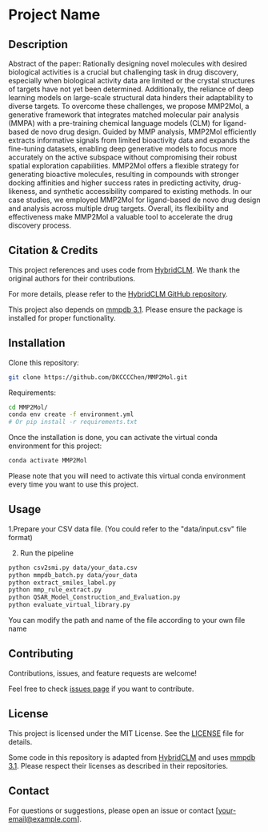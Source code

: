 # Project Name

## Description



Abstract of the paper: Rationally designing novel molecules with desired biological activities is a crucial but challenging task in drug discovery, especially when biological activity data are limited or the crystal structures of targets have not yet been determined. Additionally, the reliance of deep learning models on large-scale structural data hinders their adaptability to diverse targets. To overcome these challenges, we propose MMP2Mol, a generative framework that integrates matched molecular pair analysis (MMPA) with a pre-training chemical language models (CLM) for ligand-based de novo drug design. Guided by MMP analysis, MMP2Mol efficiently extracts informative signals from limited bioactivity data and expands the fine-tuning datasets, enabling deep generative models to focus more accurately on the active subspace without compromising their robust spatial exploration capabilities. MMP2Mol offers a flexible strategy for generating bioactive molecules, resulting in compounds with stronger docking affinities and higher success rates in predicting activity, drug-likeness, and synthetic accessibility compared to existing methods. In our case studies, we employed MMP2Mol for ligand-based de novo drug design and analysis across multiple drug targets. Overall, its flexibility and effectiveness make MMP2Mol a valuable tool to accelerate the drug discovery process.

## Citation & Credits

This project references and uses code from [HybridCLM](https://github.com/michael1788/hybridCLMs). We thank the original authors for their contributions.

For more details, please refer to the [HybridCLM GitHub repository](https://github.com/michael1788/hybridCLMs).

This project also depends on [mmpdb 3.1](https://github.com/rdkit/mmpdb). Please ensure the package is installed for proper functionality.

## Installation

Clone this repository:

```bash
git clone https://github.com/DKCCCChen/MMP2Mol.git
```

Requirements:

```bash
cd MMP2Mol/
conda env create -f environment.yml
# Or pip install -r requirements.txt

```
Once the installation is done, you can activate the virtual conda environment for this project:

```bash
conda activate MMP2Mol
```
Please note that you will need to activate this virtual conda environment every time you want to use this project.

## Usage

1.Prepare your CSV data file. (You could refer to the "data/input.csv" file format)

2. Run the pipeline

```bash
python csv2smi.py data/your_data.csv
python mmpdb_batch.py data/your_data
python extract_smiles_label.py
python mmp_rule_extract.py
python QSAR_Model_Construction_and_Evaluation.py
python evaluate_virtual_library.py
```
You can modify the path and name of the file according to your own file name



## Contributing

Contributions, issues, and feature requests are welcome!

Feel free to check [issues page](https://github.com/your-username/your-repo-name/issues) if you want to contribute.

## License

This project is licensed under the MIT License. See the [LICENSE](LICENSE) file for details.

Some code in this repository is adapted from [HybridCLM](https://github.com/HybridCLM/HybridCLM) and uses [mmpdb 3.1](https://github.com/mmpdb/mmpdb). Please respect their licenses as described in their repositories.

## Contact

For questions or suggestions, please open an issue or contact [your-email@example.com].
